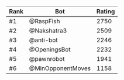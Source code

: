 Rank|Bot|Rating
---|---|---
#1|@RaspFish|2750
#2|@Nakshatra3|2509
#3|@anti-bot|2246
#4|@OpeningsBot|2232
#5|@pawnrobot|1941
#6|@MinOpponentMoves|1158
